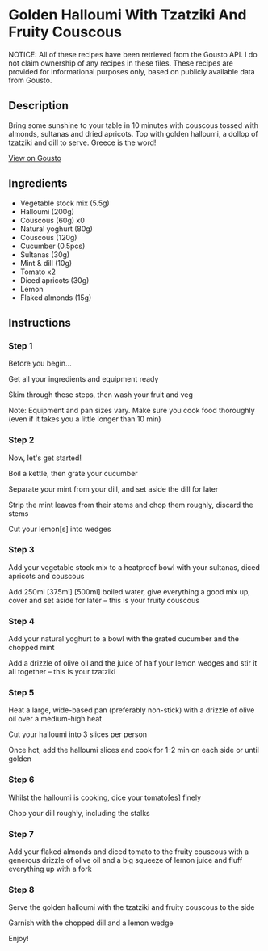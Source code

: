 # Golden Halloumi With Tzatziki And Fruity Couscous

NOTICE: All of these recipes have been retrieved from the Gousto API. I do not claim ownership of any recipes in these files. These recipes are provided for informational purposes only, based on publicly available data from Gousto.

## Description

Bring some sunshine to your table in 10 minutes with couscous tossed with almonds, sultanas and dried apricots. Top with golden halloumi, a dollop of tzatziki and dill to serve. Greece is the word!

[View on Gousto](https://www.gousto.co.uk/recipes/cookbook/10-min-halloumi-tzatziki-fruity-couscous)

## Ingredients

- Vegetable stock mix (5.5g)
- Halloumi (200g)
- Couscous (60g) x0
- Natural yoghurt (80g)
- Couscous (120g)
- Cucumber (0.5pcs)
- Sultanas (30g)
- Mint & dill (10g)
- Tomato x2
- Diced apricots (30g)
- Lemon
- Flaked almonds (15g)

## Instructions


### Step 1

Before you begin...

Get all your ingredients and equipment ready

Skim through these steps, then wash your fruit and veg

Note: Equipment and pan sizes vary. Make sure you cook food thoroughly (even if it takes you a little longer than 10 min)


### Step 2

Now, let's get started!

Boil a kettle, then grate your cucumber

Separate your mint from your dill, and set aside the dill for later

Strip the mint leaves from their stems and chop them roughly, discard the stems

Cut your lemon[s] into wedges


### Step 3

Add your vegetable stock mix to a heatproof bowl with your sultanas, diced apricots and couscous

Add 250ml <span class="text-purple">[375ml]</span> <span class="text-danger">[500ml]</span> boiled water, give everything a good mix up, cover and set aside for later – this is your fruity couscous


### Step 4

Add your natural yoghurt to a bowl with the grated cucumber and the chopped mint

Add a drizzle of olive oil and the juice of half your lemon wedges and stir it all together – this is your tzatziki


### Step 5

Heat a large, wide-based pan (preferably non-stick) with a drizzle of olive oil over a medium-high heat

Cut your halloumi into 3 slices per person

Once hot, add the halloumi slices and cook for 1-2 min on each side or until golden


### Step 6

Whilst the halloumi is cooking, dice your tomato[es]<span class="text-danger"> </span>finely

Chop your dill roughly, including the stalks


### Step 7

Add your flaked almonds and diced tomato to the fruity couscous with a generous drizzle of olive oil and a big squeeze of lemon juice<span class="text-danger"> </span>and fluff everything up with a fork

### Step 8

Serve the golden halloumi with the tzatziki and fruity couscous to the side

Garnish with the chopped dill and a lemon wedge

Enjoy!

